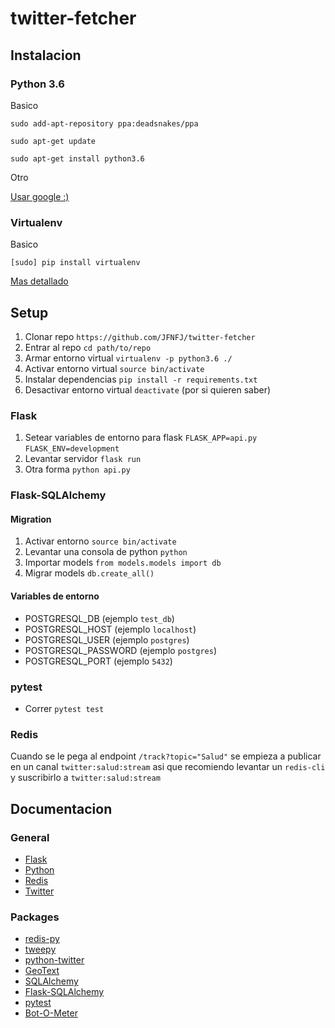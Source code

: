 # twitter-fetcher

## Instalacion

### Python 3.6

Basico

`sudo add-apt-repository ppa:deadsnakes/ppa`

`sudo apt-get update`

`sudo apt-get install python3.6`

Otro

[Usar google :)](https://askubuntu.com/questions/865554/how-do-i-install-python-3-6-using-apt-get)

### Virtualenv

Basico

`[sudo] pip install virtualenv`

[Mas detallado](https://virtualenv.pypa.io/en/stable/installation/)

## Setup

1. Clonar repo `https://github.com/JFNFJ/twitter-fetcher`
2. Entrar al repo `cd path/to/repo`
3. Armar entorno virtual `virtualenv -p python3.6 ./`
4. Activar entorno virtual `source bin/activate`
5. Instalar dependencias `pip install -r requirements.txt`
6. Desactivar entorno virtual `deactivate` (por si quieren saber)

### Flask

1. Setear variables de entorno para flask `FLASK_APP=api.py` `FLASK_ENV=development`
2. Levantar servidor `flask run`
3. Otra forma `python api.py`

### Flask-SQLAlchemy

#### Migration

1. Activar entorno `source bin/activate`
2. Levantar una consola de python `python`
3. Importar models `from models.models import db`
4. Migrar models `db.create_all()`

#### Variables de entorno

* POSTGRESQL_DB (ejemplo `test_db`)
* POSTGRESQL_HOST (ejemplo `localhost`)
* POSTGRESQL_USER (ejemplo `postgres`)
* POSTGRESQL_PASSWORD (ejemplo `postgres`)
* POSTGRESQL_PORT (ejemplo `5432`)

### pytest

* Correr `pytest test`

### Redis

Cuando se le pega al endpoint `/track?topic="Salud"` se empieza a publicar en un canal `twitter:salud:stream` 
asi que recomiendo levantar un `redis-cli` y suscribirlo a `twitter:salud:stream` 
 
## Documentacion

### General

* [Flask](http://flask.pocoo.org/docs/1.0/)
* [Python](https://docs.python.org/3/)
* [Redis](https://redis.io/documentation)
* [Twitter](https://developer.twitter.com/en/docs)

### Packages

* [redis-py](https://redis-py.readthedocs.io/en/latest/)
* [tweepy](http://tweepy.readthedocs.io/en/v3.5.0/)
* [python-twitter](https://python-twitter.readthedocs.io/en/latest/getting_started.html)
* [GeoText](http://geotext.readthedocs.io/en/latest/installation.html)
* [SQLAlchemy](http://docs.sqlalchemy.org/en/latest/)
* [Flask-SQLAlchemy](http://flask-sqlalchemy.pocoo.org/2.3/)
* [pytest](https://docs.pytest.org/en/latest/)
* [Bot-O-Meter](https://github.com/IUNetSci/botometer-python)